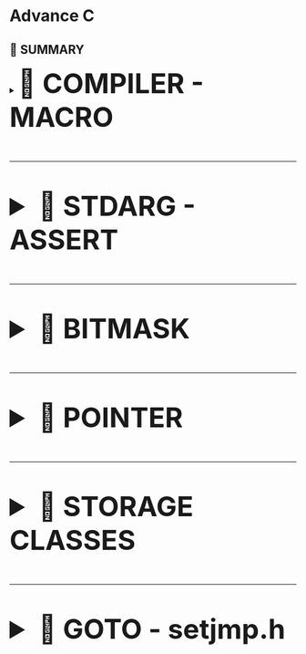 # Advance C
<h2>📕 SUMMARY </h2>

<details>
  <summary><font size="10"><b>📑 COMPILER - MACRO </b></front></summary>

  ---

## I. Compiler
- Compiler là một chương trình dịch mã nguồn (source code) thành ngôn ngữ máy để thực thi trên máy tính.
  ### Quá trình biên dịch:
          C source (.c)  -->  Preprocessing (.i)  -->  Compilation (.s)  -->  Assembly (.o)  -->  Linking (Executable)
  #### 1. Preprocessing (tiền xử lý):
    - Xử lý các chỉ thị tiền xử lý (#include, #define, #ifdef...).
    - Xóa comment
    - Expand Marco: là quá trình thay thế macro (định nghĩa bằng #define) bằng giá trị hoặc đoạn mã tương ứng trong giai đoạn tiền xử lý (Preprocessing) trước khi biên dịch.

    > Dùng câu lệnh gcc -E program.c -o program.i
  
  #### 2. Compilation (Biên dịch):
    - Dịch mã nguồn .i thành mã Assembly .s

    > Dùng câu lệnh gcc -S program.i -o program.s

  #### 3. Assembly (Dịch Assembly):
    - Dịch mã Assembly .s thành mã máy (Object code) .o

    > Dùng câu lệnh gcc -c program.s -O program.o
  #### 4. Linking
    - Ghép nhiều file object .o và thư viện để tạo ra file thực thi .exe hoặc .out

     Dùng câu lệnh gcc -o program main.c utils.c

## II. MACRO và chỉ thị tiền xử lý
  ### 1. Macro:
 - Macro là một tính năng của compiler trong c, nó dùng để thay thế 1 giá trị hay đoạn mã được định nghĩa bằng #define ở preprocessing. Nó không tốn bộ nhớ hay thời gian chạy, do quá trình này diễn ra trước khi biên dịch
 - Syntax: #define TÊN_MACRO nội_dung_thay_thế
 - Macro không kiểm tra kiểu dữ liệu như hàm

  ### 2. Các chỉ thị tiền xử lý:
  #### 2.1. #include:
  - #include còn gọi là chỉ thị bao gồm tệp. Chỉ thị #include dùng để chèn nội dung của một file vào mã nguồn chương trình.
  - Có chức năng tái sử dụng mã nguồn và phân chia chương trình thành các phần nhỏ, giúp quản lý mã nguồn hiệu quả
  - #include dùng dấu <  (ví dụ: #include <stdio.h) dùng để include 1 thư viện chuẩn của c
  - #include dùng dấu " " (ví dụ: #include "utilities.h") dùng để include 1 file tự viết trong thư mục hiện tại

  #### 2.2. #define:
  - #define là chỉ thị định nghĩa, dùng để định nghĩa tên để thay thế cho giá trị, hàm, mảng, ...
  
  _Ex: dùng #define cho 1 value_
  ```c
    #include <stdio.h>
    // Định nghĩa hằng số Pi sử dụng #define
    #define PI 3.14
    int main() {
        // Sử dụng hằng số Pi trong chương trình
        double radius = 5.0;
        double area = PI * radius * radius;
    
        printf("Radius: %.2f\n", radius);
        printf("Area of the circle: %.2f\n", area);
    
        return 0;
    }
  ```

  _Ex: dùng #define cho 1 hàm_
  ```c
    #include <stdio.h>
    
    // Macro để tính bình phương của một số
    #define SQUARE(x) ((x) * (x))
    
    int main() {
        // Sử dụng macro để tính bình phương của num
        int result = SQUARE(5);
    
        printf("Result is: %d\n", result);
    
        return 0;
    }
  ```

  - Cần đặt dấu () để tránh lỗi toán tử
  ```c
    #include <stdio.h>
    
    // Định nghĩa macro để tìm số lớn hơn giữa hai số
    #define MAX(x, y) ((x)  (y) ? (x) : (y))
    
    int main() {
        int a = 10, b = 20;
        
        // Sử dụng macro để tìm số lớn hơn giữa a và b
        int maxNumber = MAX(a, b);
    
        printf("The bigger number between %d and %d is: %d\n", a, b, maxNumber);
    
        return 0;
    }
  ```

  - Đổi với #define cần nhiều hàng thì dùng kí tự '\' ở cuối dòng
  ```c
    #include <stdio.h>

    #define CREATE_FUNC(name, cmd) \
    void name()                    \
    {                              \
        print(cmd)                 \
    }
    
    int main() {
        CREATE_FUNC(test1, "this is ....\n");
        test1();
        return 0;
    }
  ```

  #### 2.3. #undef:
  - Chỉ thị #undef dùng để hủy định nghĩa của một macro đã được định nghĩa trước đó bằng #define

  _Ex:_
  ```c
    #include <stdio.h>
    
    // Định nghĩa SENSOR_DATA 
    #define SENSOR_DATA 42
    
    int main() {
        printf("Value of MY_MACRO: %d\n", MY_MACRO);
    
        // Hủy định nghĩa SENSOR_DATA 
        #undef SENSOR_DATA 
        // Định nghĩa SENSOR_DATA 
        #define SENSOR_DATA 50
    
        printf("Value of MY_MACRO: %d\n", MY_MACRO);
    
        return 0;
    }
  ```

  #### 2.4. #if, #elif, #else:
  - **#if** sử dụng để bắt đầu một điều kiện tiền xử lý.
  - Nếu điều kiện trong **#if** là đúng, các dòng mã nguồn sau **#if** sẽ được biên dịch
  - Nếu sai, các dòng mã nguồn sẽ bị bỏ qua đến khi gặp **#endif**
  - #**elif** dùng để thêm một điều kiện mới khi điều kiện trước đó trong **#if** hoặc **#elif** là sai
  - **#else** dùng khi không có điều kiện nào ở trên đúng.
  - Dùng **#if, #elif, #else** khi:
      - Muốn trình biên dịch có điều kiện (ví dụ muốn chạy trên Win hay Linux)
      - Khi làm việc với macro và cấu hình (muốn bật tắt tính năng mà k phải sửa code nhiều lần)
      - Khi tối ưu hóa code để chạy trên nhiều môi trường khác nhau (x86 hoặc ARM)

  _Ex:_
  ```c
    #include <stdio.h>
    
    typedef enum
    {
        GPIOA,
        GPIOB,
        GPIOC
    } Ports;
    
    typedef enum
    {
        PIN1,
        PIN2,
        PIN3,
        PIN4,
        PIN5,
        PIN6,
        PIN7,
    } Pins;
    
    typedef enum
    {
        HIGH,
        LOW
    } Status;
    
    #define STM32 0
    #define ATMEGA 1
    #define PIC 2
    
    #define MCU STM32
    
    #if MCU == STM32
    void daoTrangThaiDen(Ports port, Pins pin, Status status)
    {
        if (status == HIGH)
        {
            HAL_GPIO_WritePin(port, pin, LOW);
        }
        else
        {
            HAL_GPIO_WritePin(port, pin, HIGH);
        }  
    }
    #elif MCU == ATMEGA
    void daoTrangThaiDen(Pins pin, Status status)
    {
        if (status == HIGH)
        {
            digitalWrite(pin, LOW);
        }
        else
        {
            digitalWrite(pin, HIGH);
        }  
    }
    
    #endif
    
    void delay(int ms)
    {
    
    }
    
    
    int main()
    {
        while(1)
        {
            daoTrangThaiDen(GPIOA,13,HIGH);
            delay(1000);
        }
    
        return 0;
    }
  ```

  - Dùng chỉ thị #if, #elif, #else trong hàm main, không dùng if, elif và else trong hàm main trong trường hợp này do:
    - Dùng #if giúp chỉ biên dịch phần code cần thiết, tránh dư thừa, tối ưu chương trình.
    - Dùng if sẽ làm chương trình chậm hơn, nặng hơn do vẫn giữ tất cả mã nguồn trong file biên dịch.

  _Ex:_
  ```c
    #include <stdio.h>
    
    typedef enum{
        LOW,
        HIGH
    } Status;
    
    typedef enum{
        PIN0,
        PIN1,
        PIN2,
        PIN3,
        PIN4,
        PIN5,
        PIN6,
        PIN7,
    } Pin;
    
    #define ESP32      1
    #define STM32      2
    #define ATmega324  3
    
    #define MCU STM32
    
    int main(int argc, char const *argv[])
    {
        while(1){
            #if MCU == STM32
                void digitalWrite(Pin pin, Status state) {
                    if (state == HIGH){
                        GPIOA-BSRR = (1 << pin);  // Đặt bit tương ứng để thiết lập chân
                    } 
                    else {
                        GPIOA-BSRR = (1 << (pin + 16));  // Đặt bit tương ứng để reset chân
                    }
                }
    
            #elif MCU == ESP32
                void digitalWrite(Pin pin, Status state) {
                    if (state == HIGH) {
                        GPIO.out_w1ts = (1 << pin);  // Đặt bit tương ứng để thiết lập chân HIGH
                    } 
                    else {
                        GPIO.out_w1tc = (1 << pin);  // Đặt bit tương ứng để reset chân LOW
                    }
                }
    
            #else
                void digitalWrite(Pin pin, Status state) {
                    if (state == HIGH) {
                        PORTA |= (1 << pin);  // Đặt bit tương ứng để thiết lập chân HIGH
                    } 
                    else {
                        PORTA &= ~(1 << pin);  // Xóa bit tương ứng để reset chân LOW
                    }
                }
                
            #endif
        }
        return 0;
    }
  ```

  #### 2.5. #ifdef, #ifndef:
  - #ifdef dùng để kiểm tra một macro đã được định nghĩa hay chưa, nếu macro đã được định nghĩa thì mã nguồn sau #ifdef sẽ được biên dịch.
  - #ifndef dùng để kiểm tra một macro đã được định nghĩa hay chưa, nếu macro chưa được định nghĩa thì mã nguồn sau #ifndef sẽ được biên dịch
  - Dùng #ifdef cũng để tránh trường hợp khi 1 file #include nhiều lần gây ra lỗi biên dịch như ví dụ sau sẽ gặp lỗi define nhiều lần
  
  _Ex:_

  file abc.txt:

  ```c
      #ifndef __ABC_H
      #define __ABC_H
      
      int a = 10;
      
      #endif
  ```

  file main.c:

  ```c
    #include <stdio.h>
    
    #include "abc.txt"
    #include "abc.txt"
    #include "abc.txt"
    
    
    int main()
    {
        printf("Hello \n");
        
        return 0;
    }
  ```

  _Ex: kiểm tra file include nhiều lần bằng **Header Guard**_

  ```c
    #ifndef TEST_H
    #define TEST_H ...
  ```

  _Có cách đơn giản hơn là dùng #pragma once_

  ### 3. Các toán tử tiền xử lý:

  #### 3.1. Toán tử stringize "#":toán tử này cho phép chuyển đổi các tham số thành chuỗi

  _Ex:_

  ```c
    #include <stdio.h>
    
    #define STRINGIZE(x) #x
    #define DATA 40
    
    int main() {
    
        // Sử dụng toán tử #
        printf("The value is: %s\n", STRINGIZE(DATA));
    
        return 0;
    }
  ```

  #### 3.2. Toán tử token pasting "##" : toán tử nối 2 token lại với nhau

  _Ex:_

  ```c
    #include <stdio.h>
    
    #define CREATE_VAR(name, num) int name##num = num;
    
    int main() {
        CREATE_VAR(var, 1)  // Tạo ra int var1 = 1;
        CREATE_VAR(var, 2)  // Tạo ra int var2 = 2;
    
        printf("%d, %d\n", var1, var2);  //output: 1, 2
        return 0;
    }
  ```

  #### 3.3. Toán tử variadic: Dùng cho hàm chưa biết số lượng tham số truyền vào

  - Syntax: #define MACRO_NAME(...) macro_expansion(__VA_ARGS__)
    ... đại diện danh sách đối số
    __VA_ARGS__ đại diện cho tất cả các tham số truyền vào sau dấu ...

  ```c
    #include <stdio.h>
    
    #define LOG(fmt, ...) printf("[LOG] " fmt "\n", __VA_ARGS__)
    
    int main() {
        LOG("Hello, %s!", "World");  // printf("[LOG] Hello, %s!\n", "World");
        LOG("Sum: %d + %d = %d", 5, 10, 5 + 10);
        return 0;
    }
  ```

  - fmt: Chuỗi format (ví dụ: "[LOG] " fmt "\n").
  - __VA_ARGS__: Các tham số còn lại truyền vào printf.


  _##__VA_ARGS__ Variadic Macro không cần đối số:  Dấu ##__VA_ARGS__ giúp tránh lỗi nếu không có tham số nào truyền vào._
  
  ```c
    #include <stdio.h>
    
    // Định nghĩa macro DEBUG_PRINT với __VA_ARGS__
    #define DEBUG_PRINT(fmt, ...) printf("[DEBUG] " fmt "\n", ##__VA_ARGS__)
    
    int main() {
        int x = 10, y = 20;
    
        // In chuỗi đơn giản
        DEBUG_PRINT("Program started");
    
        // In biến với format string
        DEBUG_PRINT("Value of x: %d", x);
        DEBUG_PRINT("Sum of x and y: %d + %d = %d", x, y, x + y);
    
        return 0;
    }
  ```
    
</details>

  ---

<details>
  <summary><font size="10"><b>📑 STDARG - ASSERT </b></front></summary>
  
  ---

## I. Thư viện stdarg

  - Cung cấp các phương thức để làm việc với các hàm có số lượng input parameter không cố định (như printf, scanf, ...)
  - Các phương thức như:
    | **Macro**                           | **Mô tả** |
    |-------------------------------------|-----------|
    | `va_list`                           | Kiểu dữ liệu khai báo một biến cho list các đối số |
    | `va_start(va_list, last_fixed_arg)`       | Khởi tạo danh sách đối số, nhận vào 2 tham số là biến **va_list** được khai báo ở trên và **last_fixed_arg** là tên của đối số cuối cùng có kiểu cố định trước danh sách đối số không cố định |
    | `va_arg(va_list, type)`             | Lấy giá trị của đối số tiếp theo trong danh sách, có kiểu type |
    | `va_end(va_list)`                   | Kết thúc việc sử dụng list đối số biến đổi (cần gọi trước khi kết thúc hàm) |
    | `va_copy(arg2, arg1)`               | Dùng để copy dữ liệu cùng kiểu va_list (copy arg1 gán cho arg2)  |

  _Ex:_

  ```c
    #include <stdarg.h>
    #include <stdio.h>
    
    // Hàm tính tổng các số
    int sum(int count, ...) {  //count dùng để xác định số lượng tham số
        va_list args;  // Khai báo biến danh sách đối số
        va_start(args, count);  // Khởi tạo danh sách, count là đối số cuối cùng có kiểu cố định giúp xác định vị trí của danh sách đối số biến đổi.
        int total = 0;
    
        for (int i = 0; i < count; i++) {
            total += va_arg(args, int);  // Lấy từng đối số và cộng vào tổng
        }
    
        va_end(args);  // Kết thúc danh sách đối số
        return total;
    }
    
    int main() {
        printf("Tổng: %d\n", sum(3, 10, 20, 30)); // Kết quả: 60
        printf("Tổng: %d\n", sum(5, 1, 2, 3, 4, 5)); // Kết quả: 15
        return 0;
    }
  ```

  _Ex: kiểu struct_

  ```c
    #include <stdio.h>
    #include <stdarg.h>
    
    
    typedef struct Data
    {
        int x;
        double y;
    } Data;
    
    void display(int count, ...) {
    
        va_list args;
    
        va_start(args, count);
    
        int result = 0;
    
        for (int i = 0; i < count; i++)
        {
            Data tmp = va_arg(args,Data);
            printf("Data.x at %d is: %d\n", i,tmp.x);
            printf("Data.y at %d is: %f\n", i,tmp.y);
        }
       
    
        va_end(args);
    
    
    }
    
    int main() {
    
    
        display(3, (Data){2,5.0} , (Data){10,57.0}, (Data){29,36.0});
        return 0;
    }
  ```

  _Ex: không có số lượng tham số truyền vào như ở ví dụ trên_

  ```c
    #include <stdio.h>
    #include <stdarg.h>
    
    typedef enum {
        TEMPERATURE_SENSOR,
        PRESSURE_SENSOR
    } SensorType;
    
    void processSensorData(SensorType type, ...) {  //SensorType type là tham số cố định để va_start hoạt động, nó không nhất thiết phải là int count
        va_list args;
        va_start(args, type);
    
        switch (type) {
            case TEMPERATURE_SENSOR: {
                int numArgs = va_arg(args, int);
                int sensorId = va_arg(args, int);
                float temperature = va_arg(args, double); // float được promote thành double
                printf("Temperature Sensor ID: %d, Reading: %.2f degrees\n", sensorId, temperature);
                if (numArgs  2) {
                    // Xử lý thêm tham số nếu có
                    char* additionalInfo = va_arg(args, char*);
                    printf("Additional Info: %s\n", additionalInfo);
                }
                break;
            }
            case PRESSURE_SENSOR: {
                int numArgs = va_arg(args, int);
                int sensorId = va_arg(args, int);
                int pressure = va_arg(args, int);
                printf("Pressure Sensor ID: %d, Reading: %d Pa\n", sensorId, pressure);
                if (numArgs  2) {
                    // Xử lý thêm tham số nếu có
                    char* unit = va_arg(args, char*);
                    printf("Unit: %s\n", unit);
                }
                break;
            }
        }
    
        va_end(args);
    }
    
    int main() {
        processSensorData(TEMPERATURE_SENSOR, 2, 1, 36.5, "Room Temperature");
        processSensorData(PRESSURE_SENSOR, 2, 2, 101325);
        return 0;
    }
  ```

  **NOTE:**

  - Các tham số truyền vào phải có cùng kiểu dữ liệu, nếu không có thể gây lỗi undefined behavior
  - Có thể không cần truyền tham số xác định số lượng đối số cần truyền vào nếu biết được chính xác số lượng cần truyền là bao nhiêu

## II. Thư viện assert
  - Cung cấp macro assert để kiểm tra một điều kiện. 
  - Nếu điều kiện đúng (true), không có gì xảy ra và chương trình tiếp tục thực thi.
  - Nếu điều kiện sai (false), chương trình dừng lại và thông báo một thông điệp lỗi.
  - Dùng trong debug, dùng **#define NDEBUG** để tắt debug

  _Ex:_

  ```c
    #include <stdio.h>
    #include <assert.h>
    
    void divide(int a, int b) {
        assert(b != 0 && "Mau phai khac 0");  // Kiểm tra b có khác 0 không
        printf("Result: %d\n", a / b);
    }
    
    int main() {
        int x = 10, y = 0;
        divide(x, 2);  // Hợp lệ, in kết quả
        divide(x, y);  // Lỗi: assert(b != 0) sẽ kích hoạt lỗi và dừng chương trình
    
        return 0;
    }
  ```

   Output: Assertion failed: b != 0 && "Mau phai khac 0", file main.c, line 6.

  - Hoặc có thể dùng #define như sau:

  ```c
    #include <stdio.h>
    #include <assert.h>

    #define LOG(condition, cmd) assert(condition && #cmd)  // '#' dùng để biến thành chuỗi
    
    void divide(int a, int b) {
        LOG(b != 0, Mau phai khac 0);  // Kiểm tra b có khác 0 không
        printf("Result: %d\n", a / b);
    }
  ```

</details>

  ---

<details>
  <summary><font size="10"><b>📑 BITMASK </b></front></summary>
  
  ---

</details>

  ---

<details>
  <summary><font size="10"><b>📑 POINTER </b></front></summary>
  
  ---

## I. Khái niệm Pointer
  - Con trỏ (pointer) là một biến chứa địa chỉ bộ nhớ của một đối tượng khác (biến, mảng, hàm). 
  - Sử dụng con trỏ để thao tác trên bộ nhớ linh hoạt hơn.
  - Kích thước của con trỏ sẽ phụ thuộc vào kiến trúc máy tính, trình biên dịch hoặc kiến trúc vi xử lý (máy tính 64bit thì kích thước con trỏ là 8 byte)

## II. Cách lưu trữ của con trỏ
  - Trong hệ thống máy tính, dữ liệu được lưu trữ theo dạng bit và byte
  - LSB (Least Significant Bit) và MSB (Most Significant Bit):
    - LSB: Bit có trọng số nhỏ nhất (ít quan trọng nhất), thường là bit ngoài cùng bên phải trong hệ thống số nhị phân.
    - MSB: Bit có trọng số lớn nhất (quan trọng nhất), thường là bit ngoài cùng bên trái trong hệ thống số nhị phân.
  
    _Ex:_
      0b1011 0101 ====== ở đây LSB sẽ là bit 0 (giá trị là 0b1), MSB là bit 8 (giá trị là 0b1)
  - Endianness gồm có:
    - Little-Endian: LSB (byte) được lưu ở địa chỉ thấp nhất (phổ biến hiện nay).

    _Ex:_
    
      | **Address**  | **Giá trị (Hex)** | **Ghi chú** |
      |-----------|------------------|------------|
      | `0x1000`  | `78`             | *(LSB - Byte ít quan trọng nhất)* |
      | `0x1001`  | `56`             | |
      | `0x1002`  | `34`             | |
      | `0x1003`  | `12`             | *(MSB - Byte quan trọng nhất)* |

    - Big-Ediant: MSB (byte) được lưu ở địa chỉ thấp nhất.

    _Ex:_

      | **Address**  | **Giá trị (Hex)** | **Ghi chú** |
      |-----------|------------------|------------|
      | `0x1000`  | `12`             | *(MSB - Byte quan trọng nhất)* |
      | `0x1001`  | `34`             | |
      | `0x1002`  | `56`             | |
      | `0x1003`  | `78`             | *(LSB - Byte ít quan trọng nhất)* |

  int var = 10 ===> có kích thước bộ nhớ 4 byte (Address: **0x01 0x02 0x03 0x04**)
  
  int* ptr = &var ===> có kích thước 8 byte (Win 64bit), ví dụ như:
  
      Address:  0xc1 0xc2 0xc3 0xc4 0xc5 ... 0xc8
      
      Value:    0x01 0x02 0x03 0x04 0x00 ... 0x00 (4 byte còn lại không có giá trị lưu nên là 0x00)

  ## III. Cách sử dụng con trỏ
  
  _Ex: truyền con trỏ vào 1 hàm_

  ```c
    #include <stdio.h
    
    void swap(int* a, int* b)
    {
      int tmp = *a;
      *a = *b;
      *b = tmp;
    }
    
    int main()
    {
      int a = 10, b = 20;
      swap(&a, &b);
      printf("valuw a is: %d\n", a);
      printf("valuw b is: %d\n", b);
      return 0;
    }
  ```

  - Nếu muốn thay đổi giá trị thông quan 1 hàm thì phải sử dụng con trỏ, vì khi truyền vào hàm là 1 biến thông thường thì       nó sẽ sao chép giá trị của biến (nghĩa là sẽ tạo ra 1 địa chỉ khác). Do đó để thay đổi giá trị biến thông qua hàm phải      dùng con trỏ để thao tác trên dịa chỉ của biến đó

   _Ex: dùng con trỏ thao tác với mảng_

  ```c
    #include <stdio.h
    
    int main()
    {
      int arr[] = {1, 2, 3, 4, 5};
      int n = (sizeof(arr)/sizeof(arr[0]));  //lấy số lượng phần tử trong mảng
      int* ptr = arr;  //arr chính là &arr[0]
    
      for(int i = 0; i < n; i++)
      {
        printf("Giá trị của arr[%d] là: %d, ở địa chỉ: %p\n", i, arr[i], ptr+i);  //ptr + i có nghĩa là ptr + i.sizeof(data_type)
      }
    }
  ```

  ## III. Các loại con trỏ đặc biệt

  ### 1. Void Pointer:
  
  - Void pointer là con trỏ dùng để trỏ tới địa chỉ mà tại đó không cần biết kiểu dữ liệu của giá trị mà địa chỉ đó đang lưu trữ
  - Void pointer giúp viết code linh hoạt hơn, phù hợp với lập trình tổng quát và xử lý dữ liệu động.
  - Void pointer còn dùng để tối ưu hóa bộ nhớ (vì dùng int*, hay float* sẽ bị phình bộ nhớ)
  - Dùng void pointer khi lấy giá trị phải ép kiểu
  - Syntax: **void* ptr**

  _Ex:_

  ```c
    #include <stdio.h
    
    int main()
    {
      void* ptr;
      int a = 10;
      double b = 6.5;

      ptr = &a;
      printf("Địa chỉ: %p - Value: %d\n", ptr, *(int*)ptr);  //phải ép về kiểu *int

      ptr = &b;
      printf("Địa chỉ: %p - Value: %f\n", ptr, *(double*)ptr);

      char arr[] = "Hello World";

      //Mảng con trỏ void
      void* ptr1[] = {&a, &b, arr};
      printf("Địa chỉ: %p - Value: %d\n", ptr1[0], *(int*)ptr1[0]);
      printf("Địa chỉ: %p - Value: %f\n", ptr1[1], *(double*)ptr1[1]);
      printf("Địa chỉ: %p - Value: %c\n", ptr1[2], *(char*)ptr1[2]+1);     

    return 0;
    }
  ```

  ### 2. Function Pointer:

  - Con trỏ hàm là một biến lưu địa chỉ của 1 hàm.
  - Con trỏ hàm cho phép truyền một hàm như đối số cho hàm khác, lưu địa chỉ hàm trong một cấu trúc dữ liệu, hoặc truyền hàm như một giá trị trả về từ hàm khác.
  - Syntax:

    >  <return_type> (*func_poiter)(<data_type_1>, <data_type_2>);

    >  func_point = name_func (hoặc &name_func)  //gán địa chỉ hàm cho con trỏ hàm

  - Để gọi hàm từ con trỏ hàm có thể dùng

    >  func_point()

    > hoặc (*func_point)()

  _Ex1:_

  ```c
    #include <stdio.h>
    
    void greetEnglish(){ printf("Hello!\n"); }
    void greetFrench(){ printf("Bonjour!\n"); }
    
    int main()
    {
        // Khai báo con trỏ hàm
        void (*ptrToGreet)();
    
        // Gán địa chỉ của hàm greetEnglish cho con trỏ hàm
        ptrToGreet = greetEnglish;
    
        // Gọi hàm thông qua con trỏ hàm
        ptrToGreet();  // In ra: Hello!
    
        // Gán địa chỉ của hàm greetFrench cho con trỏ hàm
        ptrToGreet = greetFrench;
    
        // Gọi hàm thông qua con trỏ hàm
        (*ptrToGreet)();  // In ra: Bonjour!
        return 0;
    }

  ```

  _Ex2:_

  ```c
    #include <stdio.h>
    
    void sum(int a, int b) { return a+b; }
    void subtract(int a, int b) { return a-b; }
    void multiple(int a, int b) { return a*b; }
    void devide(int a, int b) { return a/b; }
    
    ===========================Cách 1================================
    int main()
    {
      void (*calc)(int, int);
    
      calc = sum;
      calc(2,3);
    
      calc = subtract;
      calc(2,3);
    
      ...
    
      return 0;
    }
    
    ===========================Cách 2==================================
    int main()
    {
      void (*calc[])(int, int) = {sum, subtract, multiple, devide};
      calc[0](2,3);
      calc[1](2,3);
      ...
    
      return 0;
    }
    
    ===========================Cách 3==================================
    void calculate(void (*calc)(int, int), int a, int b)
    {
      calc(a, b);
    }
    
    int main()
    {
      calculate(sum, 2, 3);
      ...
    
      return 0;
    }
  ```

  - So sánh giữa việc gọi hàm bằng con trỏ hàm và gọi hàm thông thường:

  * Giống nhau:
    
    - Trong máy tính có thanh ghi program counter (PC). Khi ta khai báo 1 biến hay 1 hàm thì giá trị nó sẽ được gán cho 1 địa chỉ, ngoài ra         câu lệnh đó còn được gán cho 1 địa chỉ nằm trong thanh ghi PC. Do đó khi gọi hàm thông thường hay gọi hàm bằng con trỏ hàm đều gọi tại        địa chỉ trong PC
   
  * Khác nhau:

    - Khi gọi hàm bằng con trỏ hàm sẽ linh hoạt hơn so với gọi hàm thông thường, do gọi hàm bằng con trỏ hàm sẽ có thế thay đổi mục đích của         hàm như ví dụ 2 cách 3.

  ### 3. Pointer to Constant (con trỏ hằng):

  - Con trỏ hằng là con trỏ **không thể thay đổi giá trị** tại địa chỉ mà nó trỏ tới thông qua phép giải tham chiếu            dereference (*) nhưng giá trị tại địa chỉ đó có thể thay đổi

  - Syntax:

    > `<type>` const *ptr_const = &value;

    > hay const `<type>` *ptr_const = &value;

  - Ứng dụng để giữ lại dữ liệu trước đó mà không muốn thay đổi nó trong quá trình xử lý.

  _Ex:_

  ```c
    #include <stdio.h>
    
    int main()
    {
      int value = 5;
      int test = 8;
      int const *ptr_const = &value;
    
      printf("value: %d\n", *ptr_const);
    
      value = 9;
    
      printf("value: %d\n", *ptr_const);
    
      return 0;
    }
  ```

  ### 3. Constant Pointer (hằng con trỏ)

  - Hằng con trỏ là con trỏ trỏ đến địa chỉ không thể thay đổi. Nhưng giá trị tại đó có thể thay đổi được thông qua dereference.

  - Syntax:

    > `<type>` *const const_ptr = &value;

  - Ứng dụng khi chỉ muốn thao tác tại 1 địa chỉ cố định, hay 1 vị trí cố định

  _Ex:_
  ```c
    #include <stdio.h>
    
    int main()
    {
      int value = 5;
      int test = 10;
      int *const const_ptr  = &value;
    
      printf("value: %d\n", *const_ptr);
      *const_ptr = test;
      printf("value: %d\n", *const_ptr);
    
      **const_ptr = &test;  //wrong**
    
      return 0;
    }
  ```

  - Có thể vừa dùng con trỏ hằng và hằng con trỏ như sau:

    >   const int *const const_ptr  = &value;

  ### 4. NULL Pointer

  - Là con trỏ **không trỏ đến bất kì đối tượng** hoặc vùng nhớ cụ thể nào

  - Dùng để khai báo khi chưa sử dụng con trỏ đó ngay lập tức (tránh bị trình biên dịch gán cho 1 địa chỉ random)

  _Ex:_

  ```c
    #include <stdio.h>
    
    int main()
    {
        int *ptr = NULL;  // Gán giá trị NULL cho con trỏ 0x0000000
    
        if (ptr == NULL)
        {
            printf("Pointer is NULL\n");
        }
        else
        {
            printf("Pointer is not NULL\n");
        }
    
        int score_game = 5;
        if (ptr == NULL)
        {
            ptr = &score_game;
            *ptr = 30;
            ptr = NULL;
        }
        return 0;
    }

  ```

  ### 5. Pointer to Pointer

  - Pointer to Pointer (hay còn gọi là con trỏ cấp cao) là một kiểu dữ liệu mà cho phép lưu địa chỉ của 1 con trỏ khác.

  - Ví dụ:

    > int test = 5;              Address = 0x01; Value = 5

    > int *ptr = &test;          Address = &0xc2; Value = 0x01

    > int **ptp = &ptr;          Address = 0xee; Value = &0xc2

  - Ứng dụng trong kiểu dữ liệu JSON hay cấu trức dữ liệu danh sách liên kết
  
  _Ex:_
  ```c
    #include <stdio.h>
    
    int main()
    {
      int value = 41;
      int *ptr = &value;
      int **ptp = &ptr;
    
      /*
        **ptp = &ptr
        ptp = &ptr
        *ptp = ptr = &value
        **ptp = *ptr = value
    
        printf("address of value: %p\n", &value);
        printf("value of ptr: %p\n", ptr);
    
        printf("address of ptr: %p\n", &ptr);
        printf("value of ptrp: %p\n", ptp);
    
        printf("dereference ptp first time: %p\n", *ptp);
        printf("dereference ptp second time: %d\n", **ptp);
    
        return 0;
    }

  ```

</details>

  ---

<details>
  <summary><font size="10"><b>📑 STORAGE CLASSES </b></front></summary>
  
  ---

  ## I. Extern

  - Trong một số tình huống ta không sử dụng #include, vì:

    - #include nhiều lần 1 file sẽ gây ra lỗi
   
    - #include sẽ copy toàn bộ code trong file đó vào file được include, nên nếu ta chỉ muốn sử dụng 1 vài biến hoặc hàm trong file đó chứ không muốn sử dụng toàn bộ thì sẽ gây tốn bộ nhớ

    => Extern sẽ giải quyết được các vấn đề này

  - Extern là từ khóa trong C/C++ dùng để thông báo rằng 1 biến hoặc hàm đã được khai báo ở một nơi khác trong chương trình hoặc trong một file khác.

  - Extern chỉ thông báo chứ không được gán giá trị mới vào hoặc định nghĩa lại hàm khi khai báo extern 

  - Để sử chạy được chương trình thì phải liên kết các file lại bằng:

  >               gcc main.c File1.c -o main

  _Ex:_

  File test.c

  ```c
    #include <stdio.h>

    int var_global = 50;

    void display()
    {
      printf(...);
    }

  ```

  File main.c

  ```c
    #include <stdio.h>

    extern int var_global;

    extern void display();

    int main(int argc, char const* argv[])
    {
      display();
      return 0;
    }

  ```

  _Ex: Ứng dụng trong thiết kế thư viện_

  File1.h

  ```c
    ifndef FILE1_H
    #define FILE1_H

    extern int var_global;
    extern void display();

    #endif
  ```

  main.c

  ```c
    #include <stdio.h>
    #include "File1.h"

    int main(int argc, char const* argv[])
    {
      var_global = 40;
      display();
      return 0;
    }

  ```

  ## II. Static Local

  - Khi static được sử dụng với biến cục bộ, nó sẽ giữ phạm vi biến chỉ trong hàm đó, và nó sẽ giữ giá trị của biến qua các lần gọi hàm (không bị khởi tạo lại       sau mỗi lần gọi hàm)

  _Ex:_

  ```c

    #include <stdio.h>
    
    void exampleFunction()
    {
        static int count = 0;  // Biến static giữ giá trị qua các lần gọi hàm
        count++;
        printf("Count: %d\n", count);
    }
    
    int main()
    {
        exampleFunction();  // In ra "Count: 1"
        exampleFunction();  // In ra "Count: 2"
        exampleFunction();  // In ra "Count: 3"
        return 0;
    }

  ```

  - Static Local có 1 địa chỉ cố định, nên có thể thay đổi giá trị thông qua con trỏ toàn cục

  ## III. Static Global

  - Khi static được sử dụng với biến hoặc hàm toàn cục thì nó sẽ giới hạn phạm vi của biến và hàm chỉ trong file nguồn hiện tại

  - Ứng dụng để thiết kế thư viện

  - Dùng static global để bảo vệ code, không bị gọi những hàm hoặc biến không cần thiết làm thay đổi kết quả chương trình

  _Ex:_ 
  
  File calculation.h

  ```c

    #include <math.h>
    
    typedef struct
    {
        float x1;
        float x2;
    } Equation;
    
    static int A,B,C;
    
    void inputCoefficients(int a, int b, int c)
    {
       A = a;
       B = b;
       C = c;
    }
    
    static float calculateDelta(){ return B * B - 4 * A * C; }
    
    void result(Equation *equation)
    {
       float delta = calculateDelta();
       if (delta > 0)
       {
          equation->x1 = (-B + sqrt(delta)) / (2 * A);
          equation->x2 = (-B - sqrt(delta)) / (2 * A);
       }
       else if (delta == 0)
       {
          equation->x1 = equation->x2 = -B / (2 * A);
       }
       else
       {
          equation->x1 = equation->x2 = -1;
       }
    }

  ```

  File motor.c

   ```c

    #include <stdio.h>
    #include "motor.h"
    // General function
    void startMotor(PIN pin){
       printf("Start motor at PIN %d\n", pin);
    }
    
    void stopMotor(PIN pin){
       printf("Stop motor at PIN %d\n", pin);
    }
    
    void changeSpeedMotor(PIN pin, int speed){
       printf("Change speed at PIN %d: %d\n", pin, speed);
    }
     
    void init_motor(MotorController *motorName){
       motorName->start = startMotor;
       motorName->stop = stopMotor;
       motorName->changeSpeed = changeSpeedMotor;

  ```

  File motor.h

   ```c

    #ifndef MOTOR_H
    #define MOTOR_H
    
    typedef struct
    {
       void (*start)(int gpio);
       void (*stop)(int gpio);
       void (*changeSpeed)(int gpio, int speed);
    } MotorController;
    
    typedef int PIN;
    
    static void startMotor(PIN pin);
    static void stopMotor(PIN pin);
    static void changeSpeedMotor(PIN pin, int speed);
    
    void init_motor(MotorController *motorName);
    
    #endif   // MOTOR_H


  ```

  ## IV. Volatile

  - Từ khóa **volitile** dùng để thông báo cho trình biên dịch biết rằng 1 biến có thể thay đổi ngẫu nhiên ngoài sự kiểm soát của chương trình.

  - Nếu không dùng **volitile** thì 1 biến khi không thay đổi quá lâu thì trình biên dịch sẽ tối ưu hay xóa bỏ các thao tác nhằm thay đổi giá trị trên biến đó.

  _Ex:_

  ```

    #include "stm32f10x.h"
    
    volatile int i = 0;
    
    int a = 100;
    
    int main()
    {
       while(1)
       {
          i = *((int*) 0x20000000); //nếu không dùng volitile thì lâu quá không thay đổi giá trị i thì compiler sẽ bỏ qua thao tác biến đổi giá trị của i
          if (i > 0) break;
       }
       a = 200;

  ```

  ## V. Resigter

  - Một biến khi muốn tính toán thì phải trải qua các bước:

    biến và phép toán được lưu ở RAM ===> được đưa vào thanh ghi (Register) ===> đưa chúng vào ALU (Arithmetic Logic Unit) ===> trả về kết quả tính toán cho         Register ===> cuối cùng đưa kết quả về RAM

  - Từ khóa **Register** được dùng để chỉ ra muốn lưu trữ 1 biến ở trong thanh ghi máy tính chứ không phải ở RAM ===> tăng tốc độ truy cập

  - Nhưng nó chỉ là đề xuất cho compiler chứ không chắc chắn compiler sẽ lưu nó vào thanh ghi.

  - Không dùng cho biến toàn cục

  _Ex:_

  ```

    #include <stdio.h>
    #include <time.h>
    
    int main()
    {
       // Lưu thời điểm bắt đầu
       clock_t start_time = clock();
       register int i;
    
       // Đoạn mã của chương trình
       for (i = 0; i < 2000000; ++i){}
    
       // Lưu thời điểm kết thúc
       clock_t end_time = clock();
    
       // Tính thời gian chạy bằng miligiây
       double time_taken = ((double)(end_time - start_time)) / CLOCKS_PER_SEC;
    
       printf("Thoi gian chay cua chuong trinh: %f giay\n", time_taken);
       return 0;
    }


  ```

</details>

  ---

<details>
  <summary><font size="10"><b>📑 GOTO - setjmp.h </b></front></summary>
  
  ---

  ## I. Goto

  - Goto là một từ khóa trong C, cho phép chương trình nhảy đến 1 label đã được đặt trước trong **cùng một hàm**.

  - Goto giúp kiểm soát flow của chương trình, nhưng nó làm cho source code trở nên khó đọc và bảo trì.

  _Ex:_

  ```c

#include <stdio.h>

int main(()
{
  int i = 0;

  //Đặt nhãn
  start:
    if (i >= 5)
    {
        goto end;  // chuyển control đến nhãn "end"
    }

    printf("%d", i);
    i++;

    goto start;  // chuyển control đến nhãn "start"

  end:
    printf("/n");

  return 0;
}
  ```

  *Kỹ thuật quét LED Matrix:

  - Vi điều khiển sẽ quét từng hàng trong LED Matrix, và sẽ bật những LED cần sáng trong hàng đó, sau đó nó sẽ tắt đi và quét hàng tiếp theo. Vì tốc độ xử lý của VĐK rất nhanh nên ta có cảm giác như nó sáng liên tục.

  ## II. Thư viện setjmp.h

  - setjmp.h là một thư viện trong C, gồm 2 hàm chính là setjmp và longjmp:

      - setjmp(jmp_buf env): Đánh dấu vị trí để có thể quay lại bằng longjmp

        > trả về 0 khi gọi lần đầu, và giá trị khác 0 khi quay lại từ longjmp

        - Cách thức hoạt động: biến jmp_buf là biến đặc biệt dùng để lưu giá trị là địa chỉ câu lệnh đặt setjmp do PC cung           cấp.

    - longjmp(jmp_buf env, int value): nhảy về vị trí hiện tại của setjmp và tiếp tục thực thi từ đó

      > Biến value là giá trị mà setjmp sẽ trả về ở lần gọi tiếp theo.
          
  - Dùng để thực hiện xử lý ngoại lệ trong C.

  _Ex:_
  
  ```c
  
    #include <stdio.h>
    #include <setjmp.h>
    
    jmp_buf buf;
    
    int exception = 0;
    
    void func2()
    {
        printf("This is function 2\n");
        longjmp(buf, 2);
    }
    
    void func3()
    {
        printf("This is function 3\n");
        longjmp(buf, 3);
    }
    
    void func1()
    {
        exception = setjmp(buf);
        if (exception == 0)
        {
            printf("This is function 1\n");
            printf("exception = %d\n", exception);
            func2();
        }
        else if (exception == 2)
        {
            printf("exception = %d\n", exception);
            func3();
        }
        else if (exception == 3)
        {
            printf("exception = %d\n", exception);
        }
    }
    
    int main(int argc, char const *argv[])
    {
        func1();
        return 0;
    }
  
  ```

  ## III. Exception Handling

  - Xử lý ngoại lệ giúp phát hiện và xử lý các lỗi hoặc tình huống bất thường xảy ra trong quá trình thực thi chương trình.

  #### 3.1. Exception

  - Ngoại lệ là những lỗi hoặc tình huống không mong muốn xảy ra, như:

    - Chia một số cho 0 (division by zero).

    - Truy cập mảng ngoài phạm vi (out of bounds array access).

    - Truy xuất con trỏ null (null pointer dereference).

    - Lỗi khi mở hoặc đọc tập tin (file not found).

    - Lỗi cấp phát bộ nhớ (bad allocation).
   
  #### 3.2. Cơ chế xử lý Exception

  - Hầu hết các ngôn ngữ lập trình hiện đại như C++, Java, Python, C# đều hỗ trợ xử lý ngoại lệ thông qua các từ khóa như:

    - **try:** Định nghĩa một khối lệnh có thể phát sinh lỗi.
   
    - **catch:** Xử lý ngoại lệ nếu có lỗi xảy ra.

    - **throw:** Ném ra một ngoại lệ khi xảy ra lỗi.
   
  - Nhưng trong C không có cơ chế này, do đó cần dùng thư viện setjmp.h

  _Ex:_

  ```c

    #include <stdio.h>
    #include <setjmp.h>
    
    jmp_buf buf;
    
    int exception_code;
    
    typedef enum
    {
        NO_ERROR,
        NO_EXIT,
        DIVIDE_BY_0
    } ErrorCodes;  
    
    #define TRY if ((exception_code = setjmp(buf)) == 0)
    #define CATCH(x) else if (exception_code == x)
    #define THROW(x) longjmp(buf, x)
    
    double divide(int a, int b)
    {
        if (a == 0 && b == 0)
        {
            THROW(NO_EXIT);
        }
        else if (b == 0)
        {
            THROW(DIVIDE_BY_0);
        }
    
        return (double)a/b;
    }
    
    int main(int argc, char const *argv[])
    {
        exception_code = NO_ERROR;
    
        TRY
        {
            printf("Ket qua: %0.3f\n", divide(0,0));
        }
        CATCH(NO_EXIT)
        {
            printf("ERROR! Không tồn tại\n");
        }
        CATCH(DIVIDE_BY_0)
        {
            printf("ERROR! Chia cho 0\n");
        }
    
        // thêm code ở đây
        printf("Hello world\n");
        return 0;
    }

  ```

  - So sánh Exception Handling and ASSERT:

    - ASSERT sẽ dừng chương trình ngay lập tức khi điều kiện sai
   
    - Exception Handling sẽ không dừng chương trình mà chỉ đưa ra báo lỗi và chạy tiếp

</details>








  

